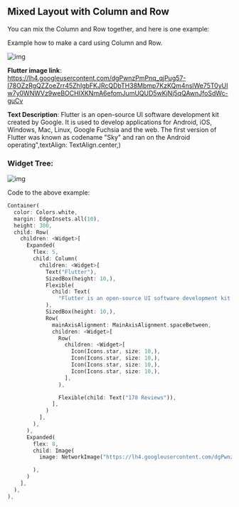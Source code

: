 ## Mixed Layout with Column and Row

You can mix the Column and Row together, and here is one example:

Example how to make a card using Column and Row.

<img src="https://lh5.googleusercontent.com/SCRZ1cxzMZVeOfxEfdRcZPOHXiSovCqtTphC-wmdsd2AHF4-NyxadQ-91rkkB7B9f2oJJ236AEW5CWQ2M6oML2RKhYAELj_vCohyfvruGAJZiNzGH_K5AyyhbEdIixQWFIKRachj" alt="img"  />

**Flutter image link**: https://lh4.googleusercontent.com/dgPwnzPmPnq_qjPug57-I78OZzRgQZZoeZrr45ZhIgbFKJRcQDbTH38Mbmp7KzKQm4nslWe75T0yUIw7y0WNWVz9weBOCHIXKNmA6efomJumUQUD5wKjNj5qQAwnJfoSdWc-guCv

**Text Description**: Flutter is an open-source UI software development kit created by Google. It is used to develop applications for Android, iOS, Windows, Mac, Linux, Google Fuchsia and the web. The first version of Flutter was known as codename \"Sky\" and ran on the Android operating",textAlign: TextAlign.center,)

### Widget Tree:

![img](https://lh6.googleusercontent.com/hlXSMUY3_jp-XoGBk2rYVcqVhkNlK-s_9NRduujQCHDrUmiHMnuzNXTN3vUzqSxOkhbdjko-2fA-lJW_Od0pFyvMegxfRRAUHIwRcJWwvewGAHoGRMA8-ryJfRFNVdJXunl8uWNi)

Code to the above example:

````dart
Container(
  color: Colors.white,
  margin: EdgeInsets.all(10),
  height: 300,
  child: Row(
    children: <Widget>[
      Expanded(
        flex: 5,
        child: Column(
          children: <Widget>[
            Text("Flutter"),
            SizedBox(height: 10,),
            Flexible(
              child: Text(
                "Flutter is an open-source UI software development kit 	created by Google. It is used to develop applications for Android, iOS, Windows, Mac, Linux, Google Fuchsia and the web. The first version of Flutter was known as codename \"Sky\" and ran on the Android operating",textAlign: TextAlign.center,)
            ),
            SizedBox(height: 10,),
            Row(
              mainAxisAlignment: MainAxisAlignment.spaceBetween,
              children: <Widget>[
                Row(
                  children: <Widget>[
                    Icon(Icons.star, size: 10,),
                    Icon(Icons.star, size: 10,),
                    Icon(Icons.star, size: 10,),
                    Icon(Icons.star, size: 10,),
                  ],
                ),

                Flexible(child: Text("170 Reviews")),
              ],
            )
          ],
        ),
      ),
      Expanded(
        flex: 8,
        child: Image(
          image: NetworkImage("https://lh4.googleusercontent.com/dgPwnzPmPnq_qjPug57-I78OZzRgQZZoeZrr45ZhIgbFKJRcQDbTH38Mbmp7KzKQm4nslWe75T0yUIw7y0WNWVz9weBOCHIXKNmA6efomJumUQUD5wKjNj5qQAwnJfoSdWc-guCv"),

        ),
      )
    ],
  ),
),
````





